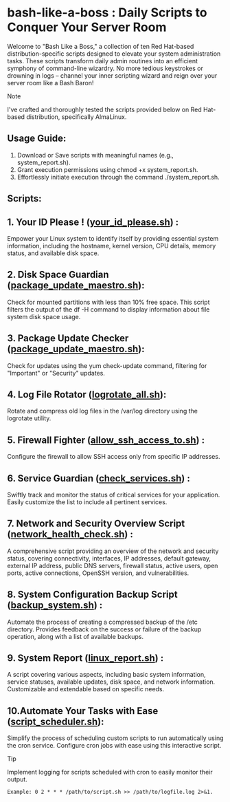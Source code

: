# bash-like-a-boss : Daily Scripts to Conquer Your Server Room

Welcome to "Bash Like a Boss," a collection of ten Red Hat-based distribution-specific scripts designed to elevate your system administration tasks. These scripts transform daily admin routines into an efficient symphony of command-line wizardry. No more tedious keystrokes or drowning in logs – channel your inner scripting wizard and reign over your server room like a Bash Baron!

> [!NOTE]
> I've crafted and thoroughly tested the scripts provided below on Red Hat-based distribution, specifically AlmaLinux. 
## Usage Guide:

1. Download or Save scripts with meaningful names (e.g., system_report.sh).
2. Grant execution permissions using chmod +x system_report.sh.
3. Effortlessly initiate execution through the command ./system_report.sh.
   
## Scripts:

## 1.  Your ID Please ! ([your_id_please.sh](your_id_please.sh)) :
Empower your Linux system to identify itself by providing essential system information, including the hostname, kernel version, CPU details, memory status, and available disk space.

## 2. Disk Space Guardian ([package_update_maestro.sh](package_update_maestro.sh)):
Check for mounted partitions with less than 10% free space. This script filters the output of the df -H command to display information about file system disk space usage.

##  3. Package Update Checker ([package_update_maestro.sh](package_update_maestro.sh)):
Check for updates using the yum check-update command, filtering for "Important" or "Security" updates.

## 4. Log File Rotator ([logrotate_all.sh](logrotate_all.sh)):
Rotate and compress old log files in the /var/log directory using the logrotate utility.

## 5. Firewall Fighter ([allow_ssh_access_to.sh](allow_ssh_access_to.sh)) :
Configure the firewall to allow SSH access only from specific IP addresses.

## 6. Service Guardian ([check_services.sh](check_services.sh)) :
Swiftly track and monitor the status of critical services for your application. Easily customize the list to include all pertinent services.

## 7. Network and Security Overview Script ([network_health_check.sh](network_health_check.sh)) :
A comprehensive script providing an overview of the network and security status, covering connectivity, interfaces, IP addresses, default gateway, external IP address, public DNS servers, firewall status, active users, open ports, active connections, OpenSSH version, and vulnerabilities.

## 8. System Configuration Backup Script ([backup_system.sh](backup_system.sh)) :
Automate the process of creating a compressed backup of the /etc directory. Provides feedback on the success or failure of the backup operation, along with a list of available backups.

## 9. System Report ([linux_report.sh](linux_report.sh)) :
A script covering various aspects, including basic system information, service statuses, available updates, disk space, and network information. Customizable and extendable based on specific needs.

## 10.Automate Your Tasks with Ease ([script_scheduler.sh](script_scheduler.sh)):
Simplify the process of scheduling custom scripts to run automatically using the cron service. Configure cron jobs with ease using this interactive script.

>[!TIP] 
> Implement logging for scripts scheduled with cron to easily monitor their output.
>```
> Example: 0 2 * * * /path/to/script.sh >> /path/to/logfile.log 2>&1.
>```
